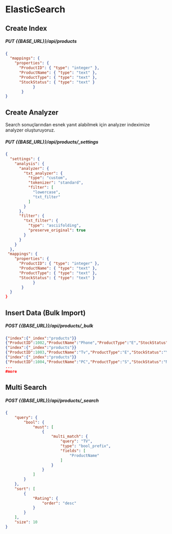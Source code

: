 # ElasticSearch

## Create Index

##### PUT {{BASE_URL}}/api/products

```json
{
  "mappings": {
    "properties": {
      "ProductID": { "type": "integer" },
      "ProductName": { "type": "text" },
      "ProductType": { "type": "text" },
      "StockStatus": { "type": "text" }
            }
       }
}
```

## Create Analyzer

Search sonuçlarından esnek yanıt alabilmek için analyzer indeximize analyzer oluşturuyoruz.

##### PUT  {{BASE_URL}}/api/products/_settings

```json
{
  "settings": {
    "analysis": {
      "analyzer": {
        "txt_analyzer": {
          "type": "custom",
          "tokenizer": "standard",
          "filter": [
            "lowercase",
            "txt_filter"
          ]
        }
      },
      "filter": {
        "txt_filter": {
          "type": "asciifolding",
          "preserve_original": true
        }
      }
    }
  },
 "mappings": {
    "properties": {
      "ProductID": { "type": "integer" },
      "ProductName": { "type": "text" },
      "ProductType": { "type": "text" },
      "StockStatus": { "type": "text" }
            }
       }
  }
}
```
## Insert Data (Bulk Import)
##### POST {{BASE_URL}}/api/products/_bulk

```json
{"index":{"_index":"products"}}
{"ProductID":1002,"ProductName":"Phone","ProductType":"E","StockStatus":"Yes"}
{"index":{"_index":"products"}}
{"ProductID":1003,"ProductName":"Tv","ProductType":"E","StockStatus":"Yes"}
{"index":{"_index":"products"}}
{"ProductID":1004,"ProductName":"PC","ProductType":"S","StockStatus":"No"}
...
#more
```

## Multi Search

##### POST {{BASE_URL}}/api/products/_search

```json
{
    "query": {
        "bool": {
            "must": [
                {
                    "multi_match": {
                        "query": "TV",
                        "type": "bool_prefix",
                        "fields": [
                            "ProductName"
                        ]
                    }
                }
            ]
        }
    },
    "sort": [
        {
            "Rating": {
                "order": "desc"
            }
        }
    ],
    "size": 10
}
```


